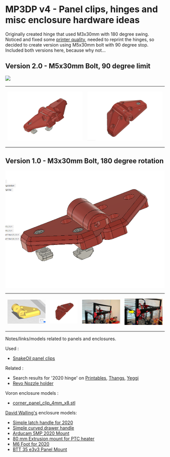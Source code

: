 # MP3DP v4 - Panel clips, hinges and misc enclosure hardware ideas

Originally created hinge that used M3x30mm with 180 degree swing.  Noticed and fixed some [printer quality](https://forum.v1e.com/t/mp3dp-v4-azas-build/37251/227?u=azab2c), needed to reprint the hinges, so decided to create version using M5x30mm bolt with 90 degree stop.  Included both versions here, because why not...

## Version 2.0 - M5x30mm Bolt, 90 degree limit

![](aza-hinge-90deg.gif)

<table><tr>
<td>

![](aza-m5-hinge-fusion-iso.png)

</td><td>

![](aza-m5-hinge-fusion-iso.2.png)

</td></tr></table>

## Version 1.0 -  M3x30mm Bolt, 180 degree rotation

![](aza-m3-hinge-fusion-iso.2.png)

<table><tr>
<td>

![](aza-m3-hinge-cura.png)

</td><td>

![](aza-m3-hinge-fusion-iso.png)

</td><td>

![](aza-m3-hinge-irl.jpeg)

</td><td>

![](aza-m3-hinge-irl-ptr.jpeg)

</td></tr></table>

Notes/links/models related to panels and enclosures.

Used :
- [SnakeOil panel clips](https://forum.v1e.com/t/mp3dp-v4-azas-build/37251/195?u=azab2c)

Related :
- Search results for '2020 hinge' on [Printables](https://www.printables.com/search/all?q=2020%20hinge), [Thangs](https://thangs.com/search/2020%20hinge?scope=all), [Yeggi](https://www.yeggi.com/q/2020+hinge/)
- [Revo Nozzle holder](https://www.printables.com/model/99012-revo-nozzle-holder-for-prusa-mk3s)

Voron enclosure models :
- [corner_panel_clip_4mm_x8.stl](https://github.com/VoronDesign/Voron-Trident/blob/main/STLs/Panels/corner_panel_clip_4mm_x8.stl)


[David Walling's](https://www.printables.com/@DavidWalling_855357) enclosure models:
- [Simple latch handle for 2020](https://www.printables.com/model/478615-simple-latch-handle-for-2020/files)
- [Simple curved drawer handle](https://www.printables.com/model/484348-simple-curved-drawer-handle/files)
- [Arducam 5MP 2020 Mount](https://www.printables.com/model/477729-arducam-5mp-2020-mount)
- [80 mm Extrusion mount for PTC heater](https://www.printables.com/model/476491-80-mm-extrusion-mount-for-ptc-heater)
- [M6 Foot for 2020](https://www.printables.com/model/476478-m6-foot-for-2020)
- [BTT 35 e3v3 Panel Mount](https://www.printables.com/model/476475-btt-35-e3v3-panel-mount)
